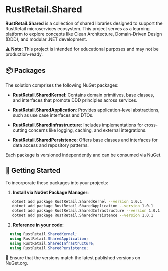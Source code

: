 # RustRetail.Shared

**RustRetail.Shared** is a collection of shared libraries designed to support the RustRetail microservices ecosystem. This project serves as a learning platform to explore concepts like Clean Architecture, Domain-Driven Design (DDD), and modular .NET development.

⚠️ **Note:** This project is intended for educational purposes and may not be production-ready.

## 📦 Packages

The solution comprises the following NuGet packages:

- **RustRetail.SharedKernel**: Contains domain primitives, base classes, and interfaces that promote DDD principles across services.

- **RustRetail.SharedApplication**: Provides application-level abstractions, such as use case interfaces and DTOs.

- **RustRetail.SharedInfrastructure**: Includes implementations for cross-cutting concerns like logging, caching, and external integrations.

- **RustRetail.SharedPersistence**: Offers base classes and interfaces for data access and repository patterns.

Each package is versioned independently and can be consumed via NuGet.

## 🚀 Getting Started

To incorporate these packages into your projects:

1. **Install via NuGet Package Manager:**

```bash
   dotnet add package RustRetail.SharedKernel --version 1.0.1
   dotnet add package RustRetail.SharedApplication --version 1.0.1
   dotnet add package RustRetail.SharedInfrastructure --version 1.0.1
   dotnet add package RustRetail.SharedPersistence --version 1.0.1
```

2. **Reference in your code:**

```c#
  using RustRetail.SharedKernel;
  using RustRetail.SharedApplication;
  using RustRetail.SharedInfrastructure;
  using RustRetail.SharedPersistence;
```

📌 Ensure that the versions match the latest published versions on NuGet.org.
